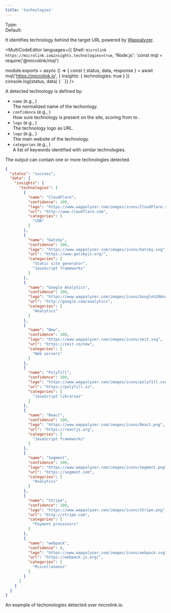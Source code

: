 ```yaml
---
title: 'technologies'
--- 
```


Type: <TypeContainer><Type children='<boolean>'/></TypeContainer><br/>
Default: <Type children='true'/>

It identifies technology behind the target URL powered by [Wappalyzer](https://www.wappalyzer.com).

<MultiCodeEditor languages={{
  Shell: `microlink https://microlink.io&insights.technologies=true`,
  'Node.js': `const mql = require('@microlink/mql')
 
module.exports = async () => {
  const { status, data, response } = await mql('https://microlink.io', {
    insights: {
      technologies: true
    }
  })
  console.log(status, data)
}
  `
  }} 
/>

A detected technology is defined by:

- `name` (e.g., <Type children="'CloudFlare'"/>)<br/>
  The normalized name of the techonlogy.
- `confidence` (e.g., <Type children="100"/>)<br/>
  How sure technology is present on the site, scoring from <Type children="0"/> to <Type children="100"/>.
- `logo` (e.g., <Type children="'https://www.wappalyzer.com/images/icons/CloudFlare.svg'"/>)<br/>
  The technology logo as URL.
- `logo` (e.g., <Type children="'http://www.cloudflare.com'"/>)<br/>
  The main website of the technology.
- `categories` (e.g., <Type children="['PaaS', 'CDN']"/>)<br/>
  A list of keywords identified with similar technologies.

The output can contain one or more technologies detected.

```json
{
  "status": "success",
  "data": {
    "insights": {
      "technologies": [
        {
          "name": "CloudFlare",
          "confidence": 100,
          "logo": "https://www.wappalyzer.com/images/icons/CloudFlare.svg",
          "url": "http://www.cloudflare.com",
          "categories": [
            "CDN"
          ]
        },
        {
          "name": "Gatsby",
          "confidence": 100,
          "logo": "https://www.wappalyzer.com/images/icons/Gatsby.svg",
          "url": "https://www.gatsbyjs.org/",
          "categories": [
            "Static site generator",
            "JavaScript frameworks"
          ]
        },
        {
          "name": "Google Analytics",
          "confidence": 100,
          "logo": "https://www.wappalyzer.com/images/icons/Google%20Analytics.svg",
          "url": "http://google.com/analytics",
          "categories": [
            "Analytics"
          ]
        },
        {
          "name": "Now",
          "confidence": 100,
          "logo": "https://www.wappalyzer.com/images/icons/zeit.svg",
          "url": "https://zeit.co/now",
          "categories": [
            "Web servers"
          ]
        },
        {
          "name": "Polyfill",
          "confidence": 100,
          "logo": "https://www.wappalyzer.com/images/icons/polyfill.svg",
          "url": "https://polyfill.io",
          "categories": [
            "JavaScript libraries"
          ]
        },
        {
          "name": "React",
          "confidence": 100,
          "logo": "https://www.wappalyzer.com/images/icons/React.png",
          "url": "https://reactjs.org",
          "categories": [
            "JavaScript frameworks"
          ]
        },
        {
          "name": "Segment",
          "confidence": 100,
          "logo": "https://www.wappalyzer.com/images/icons/Segment.png",
          "url": "https://segment.com",
          "categories": [
            "Analytics"
          ]
        },
        {
          "name": "Stripe",
          "confidence": 100,
          "logo": "https://www.wappalyzer.com/images/icons/Stripe.png",
          "url": "http://stripe.com",
          "categories": [
            "Payment processors"
          ]
        },
        {
          "name": "webpack",
          "confidence": 0,
          "logo": "https://www.wappalyzer.com/images/icons/webpack.svg",
          "url": "https://webpack.js.org/",
          "categories": [
            "Miscellaneous"
          ]
        }
      ]
    }
  }
}
```

<Figcaption>An example of techonologies detected over microlink.io.</Figcaption>
